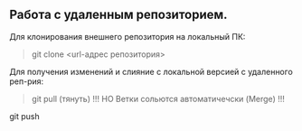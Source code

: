 ## Работа с удаленным репозиторием.

Для клонирования внешнего репозитория на
локальный ПК:
 > git clone <url-адрес репозитория>

 Для получения изменений и слияние с локальной версией с удаленного реп-рия:
 > git pull (тянуть)
 !!! НО Ветки сольются автоматичечски (Merge) !!!

git push
